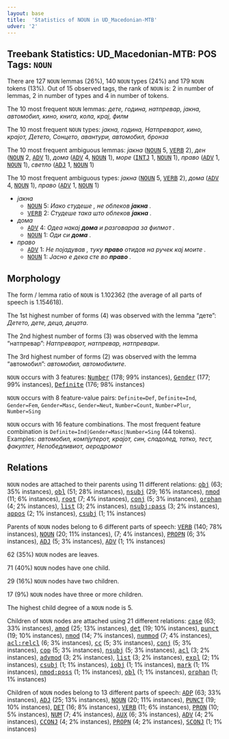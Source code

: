 ```yaml
---
layout: base
title:  'Statistics of NOUN in UD_Macedonian-MTB'
udver: '2'
---
```


## Treebank Statistics: UD_Macedonian-MTB: POS Tags: `NOUN`

There are 127 `NOUN` lemmas (26%), 140 `NOUN` types (24%) and 179 `NOUN` tokens (13%).
Out of 15 observed tags, the rank of `NOUN` is: 2 in number of lemmas, 2 in number of types and 4 in number of tokens.

The 10 most frequent `NOUN` lemmas: <em>дете, година, натпревар, јакна, автомобил, кино, книга, кола, крај, филм</em>

The 10 most frequent `NOUN` types:  <em>јакна, година, Натпреварот, кино, крајот, Детето, Сонцето, авантури, автомобил, бронза</em>

The 10 most frequent ambiguous lemmas: <em>јакна</em> (<tt><a href="mk_mtb-pos-NOUN.html">NOUN</a></tt> 5, <tt><a href="mk_mtb-pos-VERB.html">VERB</a></tt> 2), <em>ден</em> (<tt><a href="mk_mtb-pos-NOUN.html">NOUN</a></tt> 2, <tt><a href="mk_mtb-pos-ADV.html">ADV</a></tt> 1), <em>дома</em> (<tt><a href="mk_mtb-pos-ADV.html">ADV</a></tt> 4, <tt><a href="mk_mtb-pos-NOUN.html">NOUN</a></tt> 1), <em>море</em> (<tt><a href="mk_mtb-pos-INTJ.html">INTJ</a></tt> 1, <tt><a href="mk_mtb-pos-NOUN.html">NOUN</a></tt> 1), <em>право</em> (<tt><a href="mk_mtb-pos-ADV.html">ADV</a></tt> 1, <tt><a href="mk_mtb-pos-NOUN.html">NOUN</a></tt> 1), <em>светло</em> (<tt><a href="mk_mtb-pos-ADJ.html">ADJ</a></tt> 1, <tt><a href="mk_mtb-pos-NOUN.html">NOUN</a></tt> 1)

The 10 most frequent ambiguous types:  <em>јакна</em> (<tt><a href="mk_mtb-pos-NOUN.html">NOUN</a></tt> 5, <tt><a href="mk_mtb-pos-VERB.html">VERB</a></tt> 2), <em>дома</em> (<tt><a href="mk_mtb-pos-ADV.html">ADV</a></tt> 4, <tt><a href="mk_mtb-pos-NOUN.html">NOUN</a></tt> 1), <em>право</em> (<tt><a href="mk_mtb-pos-ADV.html">ADV</a></tt> 1, <tt><a href="mk_mtb-pos-NOUN.html">NOUN</a></tt> 1)


* <em>јакна</em>
  * <tt><a href="mk_mtb-pos-NOUN.html">NOUN</a></tt> 5: <em>Иако студеше , не облеков <b>јакна</b> .</em>
  * <tt><a href="mk_mtb-pos-VERB.html">VERB</a></tt> 2: <em>Студеше така што облеков <b>јакна</b> .</em>
* <em>дома</em>
  * <tt><a href="mk_mtb-pos-ADV.html">ADV</a></tt> 4: <em>Одеа накај <b>дома</b> и разговараа за филмот .</em>
  * <tt><a href="mk_mtb-pos-NOUN.html">NOUN</a></tt> 1: <em>Оди си <b>дома</b> .</em>
* <em>право</em>
  * <tt><a href="mk_mtb-pos-ADV.html">ADV</a></tt> 1: <em>Не појадував , туку <b>право</b> отидов на ручек кај моите .</em>
  * <tt><a href="mk_mtb-pos-NOUN.html">NOUN</a></tt> 1: <em>Јасно е дека сте во <b>право</b> .</em>

## Morphology

The form / lemma ratio of `NOUN` is 1.102362 (the average of all parts of speech is 1.154618).

The 1st highest number of forms (4) was observed with the lemma “дете”: <em>Детето, дете, деца, децата</em>.

The 2nd highest number of forms (3) was observed with the lemma “натпревар”: <em>Натпреварот, натпревар, натпревари</em>.

The 3rd highest number of forms (2) was observed with the lemma “автомобил”: <em>автомобил, автомобилите</em>.

`NOUN` occurs with 3 features: <tt><a href="mk_mtb-feat-Number.html">Number</a></tt> (178; 99% instances), <tt><a href="mk_mtb-feat-Gender.html">Gender</a></tt> (177; 99% instances), <tt><a href="mk_mtb-feat-Definite.html">Definite</a></tt> (176; 98% instances)

`NOUN` occurs with 8 feature-value pairs: `Definite=Def`, `Definite=Ind`, `Gender=Fem`, `Gender=Masc`, `Gender=Neut`, `Number=Count`, `Number=Plur`, `Number=Sing`

`NOUN` occurs with 16 feature combinations.
The most frequent feature combination is `Definite=Ind|Gender=Masc|Number=Sing` (44 tokens).
Examples: <em>автомобил, компјутерот, крајот, син, сладолед, татко, тест, факултет, Непобедливиот, аеродромот</em>


## Relations

`NOUN` nodes are attached to their parents using 11 different relations: <tt><a href="mk_mtb-dep-obj.html">obj</a></tt> (63; 35% instances), <tt><a href="mk_mtb-dep-obl.html">obl</a></tt> (51; 28% instances), <tt><a href="mk_mtb-dep-nsubj.html">nsubj</a></tt> (29; 16% instances), <tt><a href="mk_mtb-dep-nmod.html">nmod</a></tt> (11; 6% instances), <tt><a href="mk_mtb-dep-root.html">root</a></tt> (7; 4% instances), <tt><a href="mk_mtb-dep-conj.html">conj</a></tt> (5; 3% instances), <tt><a href="mk_mtb-dep-orphan.html">orphan</a></tt> (4; 2% instances), <tt><a href="mk_mtb-dep-list.html">list</a></tt> (3; 2% instances), <tt><a href="mk_mtb-dep-nsubj-pass.html">nsubj:pass</a></tt> (3; 2% instances), <tt><a href="mk_mtb-dep-appos.html">appos</a></tt> (2; 1% instances), <tt><a href="mk_mtb-dep-csubj.html">csubj</a></tt> (1; 1% instances)

Parents of `NOUN` nodes belong to 6 different parts of speech: <tt><a href="mk_mtb-pos-VERB.html">VERB</a></tt> (140; 78% instances), <tt><a href="mk_mtb-pos-NOUN.html">NOUN</a></tt> (20; 11% instances),  (7; 4% instances), <tt><a href="mk_mtb-pos-PROPN.html">PROPN</a></tt> (6; 3% instances), <tt><a href="mk_mtb-pos-ADJ.html">ADJ</a></tt> (5; 3% instances), <tt><a href="mk_mtb-pos-ADV.html">ADV</a></tt> (1; 1% instances)

62 (35%) `NOUN` nodes are leaves.

71 (40%) `NOUN` nodes have one child.

29 (16%) `NOUN` nodes have two children.

17 (9%) `NOUN` nodes have three or more children.

The highest child degree of a `NOUN` node is 5.

Children of `NOUN` nodes are attached using 21 different relations: <tt><a href="mk_mtb-dep-case.html">case</a></tt> (63; 33% instances), <tt><a href="mk_mtb-dep-amod.html">amod</a></tt> (25; 13% instances), <tt><a href="mk_mtb-dep-det.html">det</a></tt> (19; 10% instances), <tt><a href="mk_mtb-dep-punct.html">punct</a></tt> (19; 10% instances), <tt><a href="mk_mtb-dep-nmod.html">nmod</a></tt> (14; 7% instances), <tt><a href="mk_mtb-dep-nummod.html">nummod</a></tt> (7; 4% instances), <tt><a href="mk_mtb-dep-acl-relcl.html">acl:relcl</a></tt> (6; 3% instances), <tt><a href="mk_mtb-dep-cc.html">cc</a></tt> (5; 3% instances), <tt><a href="mk_mtb-dep-conj.html">conj</a></tt> (5; 3% instances), <tt><a href="mk_mtb-dep-cop.html">cop</a></tt> (5; 3% instances), <tt><a href="mk_mtb-dep-nsubj.html">nsubj</a></tt> (5; 3% instances), <tt><a href="mk_mtb-dep-acl.html">acl</a></tt> (3; 2% instances), <tt><a href="mk_mtb-dep-advmod.html">advmod</a></tt> (3; 2% instances), <tt><a href="mk_mtb-dep-list.html">list</a></tt> (3; 2% instances), <tt><a href="mk_mtb-dep-expl.html">expl</a></tt> (2; 1% instances), <tt><a href="mk_mtb-dep-csubj.html">csubj</a></tt> (1; 1% instances), <tt><a href="mk_mtb-dep-iobj.html">iobj</a></tt> (1; 1% instances), <tt><a href="mk_mtb-dep-mark.html">mark</a></tt> (1; 1% instances), <tt><a href="mk_mtb-dep-nmod-poss.html">nmod:poss</a></tt> (1; 1% instances), <tt><a href="mk_mtb-dep-obl.html">obl</a></tt> (1; 1% instances), <tt><a href="mk_mtb-dep-orphan.html">orphan</a></tt> (1; 1% instances)

Children of `NOUN` nodes belong to 13 different parts of speech: <tt><a href="mk_mtb-pos-ADP.html">ADP</a></tt> (63; 33% instances), <tt><a href="mk_mtb-pos-ADJ.html">ADJ</a></tt> (25; 13% instances), <tt><a href="mk_mtb-pos-NOUN.html">NOUN</a></tt> (20; 11% instances), <tt><a href="mk_mtb-pos-PUNCT.html">PUNCT</a></tt> (19; 10% instances), <tt><a href="mk_mtb-pos-DET.html">DET</a></tt> (16; 8% instances), <tt><a href="mk_mtb-pos-VERB.html">VERB</a></tt> (11; 6% instances), <tt><a href="mk_mtb-pos-PRON.html">PRON</a></tt> (10; 5% instances), <tt><a href="mk_mtb-pos-NUM.html">NUM</a></tt> (7; 4% instances), <tt><a href="mk_mtb-pos-AUX.html">AUX</a></tt> (6; 3% instances), <tt><a href="mk_mtb-pos-ADV.html">ADV</a></tt> (4; 2% instances), <tt><a href="mk_mtb-pos-CCONJ.html">CCONJ</a></tt> (4; 2% instances), <tt><a href="mk_mtb-pos-PROPN.html">PROPN</a></tt> (4; 2% instances), <tt><a href="mk_mtb-pos-SCONJ.html">SCONJ</a></tt> (1; 1% instances)

